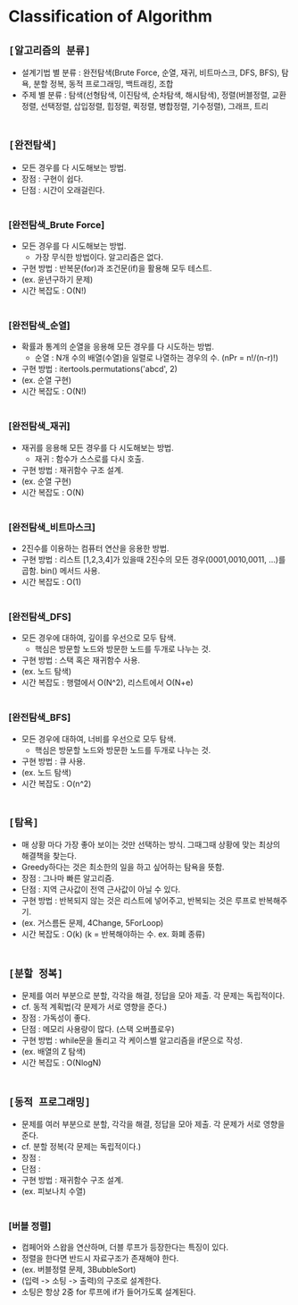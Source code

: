 # Classification of Algorithm

## `[알고리즘의 분류]`
* 설계기법 별 분류 : 완전탐색(Brute Force, 순열, 재귀, 비트마스크, DFS, BFS), 탐욕, 분할 정복, 동적 프로그래밍, 백트래킹, 조합
* 주제 별 분류 : 탐색(선형탐색, 이진탐색, 순차탐색, 해시탐색), 정렬(버블정렬, 교환정렬, 선택정렬, 삽입정렬, 힙정렬, 퀵정렬, 병합정렬, 기수정렬), 그래프, 트리
<br><br>



## `[완전탐색]`
* 모든 경우를 다 시도해보는 방법.
* 장점 : 구현이 쉽다.
* 단점 : 시간이 오래걸린다.
<br><br>

### [완전탐색_Brute Force]
* 모든 경우를 다 시도해보는 방법.
    * 가장 무식한 방법이다. 알고리즘은 없다.
* 구현 방법 : 반복문(for)과 조건문(if)을 활용해 모두 테스트.
* (ex. 윤년구하기 문제)
* 시간 복잡도 : O(N!)
<br><br>

### [완전탐색_순열]
* 확률과 통계의 순열을 응용해 모든 경우를 다 시도하는 방법.
    * 순열 : N개 수의 배열(수열)을 일렬로 나열하는 경우의 수. (nPr = n!/(n-r)!)
* 구현 방법 : itertools.permutations('abcd', 2)
* (ex. 순열 구현)
* 시간 복잡도 : O(N!)
<br><br>

### [완전탐색_재귀]
* 재귀를 응용해 모든 경우를 다 시도해보는 방법.
    * 재귀 : 함수가 스스로를 다시 호출.
* 구현 방법 : 재귀함수 구조 설계.
* (ex. 순열 구현)
* 시간 복잡도 : O(N)
<br><br>

### [완전탐색_비트마스크]
* 2진수를 이용하는 컴퓨터 연산을 응용한 방법.
* 구현 방법 : 리스트 [1,2,3,4]가 있을때 2진수의 모든 경우(0001,0010,0011, ...)를 곱함. bin() 메서드 사용.
* 시간 복잡도 : O(1)
<br><br>

### [완전탐색_DFS]
* 모든 경우에 대하여, 깊이를 우선으로 모두 탐색.
    * 핵심은 방문할 노드와 방문한 노드를 두개로 나누는 것.
* 구현 방법 : 스택 혹은 재귀함수 사용.
* (ex. 노드 탐색)
* 시간 복잡도 : 행렬에서 O(N^2), 리스트에서 O(N+e)
<br><br>

### [완전탐색_BFS]
* 모든 경우에 대하여, 너비를 우선으로 모두 탐색.
    * 핵심은 방문할 노드와 방문한 노드를 두개로 나누는 것.
* 구현 방법 : 큐 사용.
* (ex. 노드 탐색)
* 시간 복잡도 : O(n^2)
<br><br>



## `[탐욕]`
* 매 상황 마다 가장 좋아 보이는 것만 선택하는 방식. 그때그때 상황에 맞는 최상의 해결책을 찾는다.
* Greedy하다는 것은 최소한의 일을 하고 싶어하는 탐욕을 뜻함.
* 장점 : 그나마 빠른 알고리즘.
* 단점 : 지역 근사값이 전역 근사값이 아닐 수 있다.
* 구현 방법 : 반복되지 않는 것은 리스트에 넣어주고, 반복되는 것은 루프로 반복해주기.
* (ex. 거스름돈 문제, 4Change, 5ForLoop)
* 시간 복잡도 : O(k) (k = 반복해야하는 수. ex. 화폐 종류)
<br><br>



## `[분할 정복]`
* 문제를 여러 부분으로 분할, 각각을 해결, 정답을 모아 제출. 각 문제는 독립적이다.
* cf. 동적 계획법(각 문제가 서로 영향을 준다.)
* 장점 : 가독성이 좋다.
* 단점 : 메모리 사용량이 많다. (스택 오버플로우)
* 구현 방법 : while문을 돌리고 각 케이스별 알고리즘을 if문으로 작성.
* (ex. 배열의 Z 탐색)
* 시간 복잡도 : O(NlogN)
<br><br>



## `[동적 프로그래밍]`
* 문제를 여러 부분으로 분할, 각각을 해결, 정답을 모아 제출. 각 문제가 서로 영향을 준다.
* cf. 분할 정복(각 문제는 독립적이다.)
* 장점 : 
* 단점 : 
* 구현 방법 : 재귀함수 구조 설계.
* (ex. 피보나치 수열)
<br><br>












### [버블 정렬]
* 컴페어와 스왑을 연산하며, 더블 루프가 등장한다는 특징이 있다.
* 정렬을 한다면 반드시 자료구조가 존재해야 한다.
* (ex. 버블정렬 문제, 3BubbleSort)
* (입력 -> 소팅 -> 출력)의 구조로 설계한다.
* 소팅은 항상 2중 for 루프에 if가 들어가도록 설계된다.
<br><br>